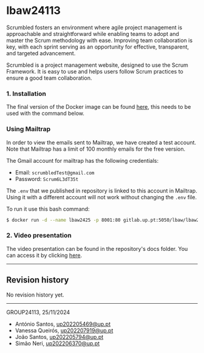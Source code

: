# lbaw24113

Scrumbled fosters an environment where agile project management is approachable and straightforward while enabling teams to adopt and master the Scrum methodology with ease. Improving team collaboration is key, with each sprint serving as an opportunity for effective, transparent, and targeted advancement.

Scrumbled is a project management website, designed to use the Scrum Framework. It is easy to use and helps users follow Scrum practices to ensure a good team collaboration.

### 1. Installation

The final version of the Docker image can be found [here](gitlab.up.pt:5050/lbaw/lbaw2425/lbaw24113), this needs to be used with the command below.

### Using Mailtrap
In order to view the emails sent to Mailtrap, we have created a test account.
Note that Mailtrap has a limit of 100 monthly emails for the free version.

The Gmail account for mailtrap has the following credentials:
- Email: ``scrumbledTest@gmail.com`` 
- Password: ``Scrum6L3dT35t`` 

The ``.env`` that we published in repository is linked to this account in Mailtrap. Using it with a different account will not work without changing the ``.env`` file.

To run it use this bash command:

```bash
$ docker run -d --name lbaw2425 -p 8001:80 gitlab.up.pt:5050/lbaw/lbaw2425/lbaw24113
```

### 2. Video presentation

The video presentation can be found in the repository's docs folder. You can access it by clicking [here](https://gitlab.up.pt/lbaw/lbaw2425/lbaw24113/-/blob/d7e28c2c6bd0492cb93979b4cf53943407992e39/docs/ScrumbledDemo.mp4).


---


## Revision history

No revision history yet.

---

GROUP24113, 25/11/2024

* António Santos, up202205469@up.pt
* Vanessa Queirós, up202207919@up.pt
* João Santos, up202205794@up.pt
* Simão Neri, up202206370@up.pt